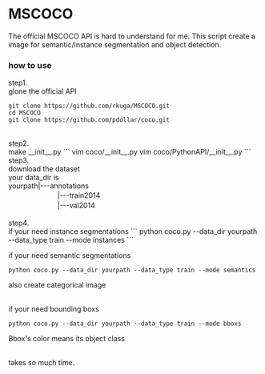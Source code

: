 # MSCOCO
The official MSCOCO API is hard to understand for me.
This script create a image for semantic/instance segmentation and object detection.
<br />
### how to use
step1.<br>
glone the official API

```
git clone https://github.com/rkuga/MSCOCO.git
cd MSCOCO
git clone https://github.com/pdollar/coco.git
```
  <br />
step2.<br />
make __init__.py
```
vim coco/__init__.py
vim coco/PythonAPI/__init__.py
```
<br />
step3.<br />
download the dataset<br>
your data_dir is<br>
yourpath|---annotations<br>
　　　　　　　|---train2014<br>
　　　　　　　|---val2014<br>
  <br />
step4.<br />
if your need instance segmentations
```
python coco.py --data_dir yourpath --data_type train --mode instances
```
<br />
  
if your need semantic segmentations
```
python coco.py --data_dir yourpath --data_type train --mode semantics
```
also create categorical image  
 <br /> 
  
if your need bounding boxs
```
python coco.py --data_dir yourpath --data_type train --mode bboxs
```
Bbox's color means its object class  
  <br />
  
takes so much time.

